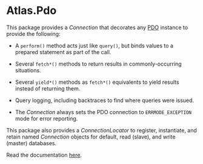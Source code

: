 # Atlas.Pdo

This package provides a _Connection_ that decorates any [PDO](http://php.net/PDO) instance to provide the following:

- A `perform()` method acts just like `query()`, but binds values to a prepared statement as part of the call.

- Several `fetch*()` methods to return results in commonly-occurring situations.

- Several `yield*()` methods as `fetch*()` equivalents to yield results instead of returning them.

- Query logging, including backtraces to find where queries were issued.

- The _Connection_ always sets the PDO connection to `ERRMODE_EXCEPTION` mode for error reporting.

This package also provides a _ConnectionLocator_ to register, instantiate, and retain named _Connection_ objects for default, read (slave), and write (master) databases.

Read the documentation [here](http://atlasphp.io/cassini/pdo/).

